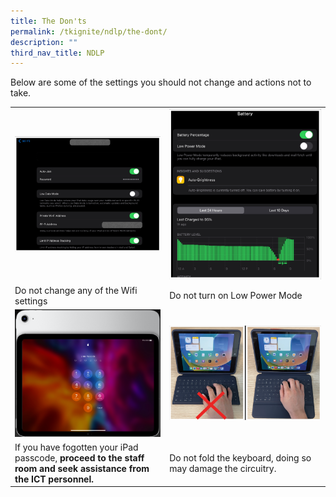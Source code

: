 ```yaml
---
title: The Don'ts
permalink: /tkignite/ndlp/the-dont/
description: ""
third_nav_title: NDLP
---
```

Below are some of the settings you should not change and actions not to take.

<table>
	<tbody>
		<tr>
			<td><img src="/images/PDLP/About_ipad/The_dont/wifi_setting.png">
			</td>
			<td><img src="/images/PDLP/About_ipad/The_dont/lowpower.png">
			</td>
		</tr>
		<tr>
			<td>Do not change any of the Wifi settings
			</td>
			<td>Do not turn on Low Power Mode
			</td>
		</tr>
		<tr>
			<td><img src="/images/PDLP/About_ipad/The_dont/locked.png">
			</td>
			<td><img src="/images/PDLP/About_ipad/The_dont/folding.png">
			</td>
		</tr>
		<tr>
			<td>If you have fogotten your iPad passcode, <b>proceed to the staff room and seek assistance from the ICT personnel.
			</b>
			</td>
			<td>Do not fold the keyboard, doing so may damage the circuitry.
			</td>
			</tr>
	</tbody>
</table>